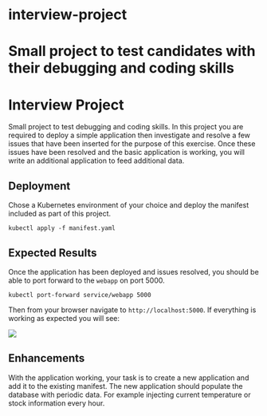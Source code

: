 
# interview-project
Small project to test candidates with their debugging and coding skills
=======
# Interview Project
Small project to test debugging and coding skills. In this project you are required to deploy a simple
application then investigate and resolve a few issues that have been inserted for the purpose of this
exercise. Once these issues have been resolved and the basic application is working, you will write
an additional application to feed additional data.


## Deployment

Chose a Kubernetes environment of your choice and deploy the manifest included as part of this
project.

	kubectl apply -f manifest.yaml


## Expected Results

Once the application has been deployed and issues resolved, you should be able to port forward to the
`webapp` on port 5000.

	kubectl port-forward service/webapp 5000

Then from your browser navigate to `http://localhost:5000`. If everything is working as expected you
will see:

![](https://storage.googleapis.com/arize-assets/doc-images/interview-project/expected.png)

## Enhancements

With the application working, your task is to create a new application and add it to the existing
manifest. The new application should populate the database with periodic data. For example injecting
current temperature or stock information every hour.



